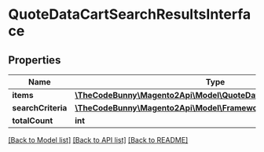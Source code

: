 # QuoteDataCartSearchResultsInterface

## Properties
Name | Type | Description | Notes
------------ | ------------- | ------------- | -------------
**items** | [**\TheCodeBunny\Magento2Api\Model\QuoteDataCartInterface[]**](QuoteDataCartInterface.md) | Carts list. | 
**searchCriteria** | [**\TheCodeBunny\Magento2Api\Model\FrameworkSearchCriteriaInterface**](FrameworkSearchCriteriaInterface.md) |  | 
**totalCount** | **int** | Total count. | 

[[Back to Model list]](../README.md#documentation-for-models) [[Back to API list]](../README.md#documentation-for-api-endpoints) [[Back to README]](../README.md)


